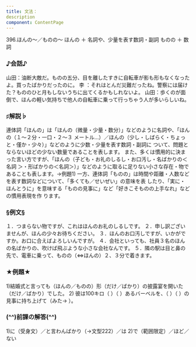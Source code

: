 ```yaml
---
title: 文法：
description
component: ContentPage
---
```



396.ほんの～／ものの～
ほんの ＋ 名詞や、少量を表す数詞・副詞 ものの ＋ 数詞
### ♪会話♪
山田：油断大敵だ。ものの五分、目を離したすきに自転車が影も形もなくなったよ。買ったばかりだったのに。 李 ：それはとんだ災難だったね。警察には届けた？もののひと月もしないうちに出てくるかもしれないよ。 山田：歩くのが面倒で、ほんの軽い気持ちで他人の自転車に乗って行っちゃう人が多いらしいね。
### ♯解説♭
連体詞「ほんの」は「ほんの（微量・少量・数分）」などのように名詞や、「ほんの（１～２分・一口・２～３
メートル…）／ほんの（少し・しばらく・ちょっと・僅か・少々）」などのように少数・少量を表す数詞・副詞に ついて、問題とならないほどの少ない数量であることを表します。
また、多くは慣用的に決まった言い方ですが、「ほんの（子ども・お礼のしるし・お口汚し・名ばかりの＜名詞
＞・形ばかりの＜名詞＞）」などのように取るに足りない小さな存在・物であることも表します。→例題1)
一方、連体詞「ものの」は時間や距離・人数などを表す数詞などについて、「多くても／せいぜい」の意味を表 したり、「実に・ほんとうに」を意味する「ものの見事に」など「好きこそものの上手なれ」などの慣用表現を作 ります。
### §例文§
１．つまらない物ですが、これはほんのお礼のしるしです。
２．申し訳ございませんが、ほんの少々お待ちください。
３．ほんのお口汚しですが、いかがですか。お口に合えばよろしいんですが。
４．会社といっても、社員３名のほんの名ばかりの、吹けば飛ぶような小さな会社なんです。
５．隣の駅は目と鼻の先で、電車に乗って、ものの（⇔ほんの）２、３分で着きます。
### ★例題★
1)結婚式と言っても（ほんの／ものの）形（だけ／ばかり）の披露宴を開いた（だけ／ばかり）でした。
2) 彼は100キロ（ ）（ ）あるバーベルを、（ ）（ ）の見事に持ち上げて（みた→ ）。
### (^^)前課の解答(^^)
1)に（受身文）／と言わんばかり（→文型222）／は
2)で（範囲限定）／ほど／ない

